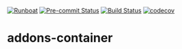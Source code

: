 [![Runboat](https://img.shields.io/badge/runboat-Try%20me-875A7B.png)](https://runboat.k8s.onestein.eu/webui/builds.html?repo=onesteinbv/addons-container&target_branch=16.0)
[![Pre-commit Status](https://github.com/onesteinbv/addons-container/actions/workflows/pre-commit.yml/badge.svg?branch=16.0)](https://github.com/onesteinbv/addons-container/actions/workflows/pre-commit.yml?query=branch%3A16.0)
[![Build Status](https://github.com/onesteinbv/addons-container/actions/workflows/tests.yml/badge.svg?branch=16.0)](https://github.com/onesteinbv/addons-container/actions/workflows/tests.yml?query=branch%3A16.0)
[![codecov](https://codecov.io/gh/onesteinbv/addons-container/graph/badge.svg?token=JGK4AYZ1IU)](https://codecov.io/gh/onesteinbv/addons-container)

# addons-container